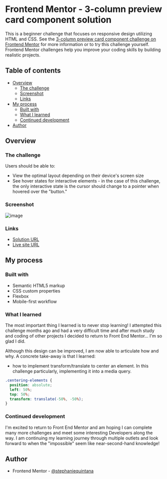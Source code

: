 # Frontend Mentor - 3-column preview card component solution
This is a beginner challenge that focuses on responsive design utilizing HTML and CSS.
See the [3-column preview card component challenge on Frontend Mentor](https://www.frontendmentor.io/challenges/3column-preview-card-component-pH92eAR2-) for more information or to try this challenge yourself. Frontend Mentor challenges help you improve your coding skills by building realistic projects. 

## Table of contents

- [Overview](#overview)
  - [The challenge](#the-challenge)
  - [Screenshot](#screenshot)
  - [Links](#links)
- [My process](#my-process)
  - [Built with](#built-with)
  - [What I learned](#what-i-learned)
  - [Continued development](#continued-development)
- [Author](#author)


## Overview

### The challenge

Users should be able to:

- View the optimal layout depending on their device's screen size
- See hover states for interactive elements - in the case of this challenge, the only interactive state is the cursor should change to a pointer when hovered over the "button."

### Screenshot

![image](https://user-images.githubusercontent.com/81270711/154936525-39c3d85d-f305-4fd7-b569-570f9dbfd236.png)

### Links

- [Solution URL](https://github.com/stephaniequintana/FrontEndMentor.challenges.3column-preview-card-component)
- [Live site URL](https://stephaniequintana.github.io/3column-preview-card-component/)

## My process

### Built with
- Semantic HTML5 markup
- CSS custom properties
- Flexbox
- Mobile-first workflow

### What I learned

The most important thing I learned is to never stop learning! I attempted this challenge months ago and had a very difficult time and after much study and coding of other projects I decided to return to Front End Mentor... I'm so glad I did. 

Although this design can be improved, I am now able to articulate how and why. A concrete take-away is that I learned:
 - how to implement transform/translate to center an element. In this challenge particularly, implementing it into a media query.

```css
.centering-elements {
  position: absolute;
  left: 50%;
  top: 50%;
  transform: translate(-50%, -50%);
}
```


### Continued development

I'm excited to return to Front End Mentor and am hoping I can complete many more challenges and meet some interesting Developers along the way. I am continuing my learning journey through multiple outlets and look forward to when the "impossible" seem like near-second-hand knowledge!



## Author
- Frontend Mentor - [@stephaniequintana](https://www.frontendmentor.io/profile/stephaniequintana)



